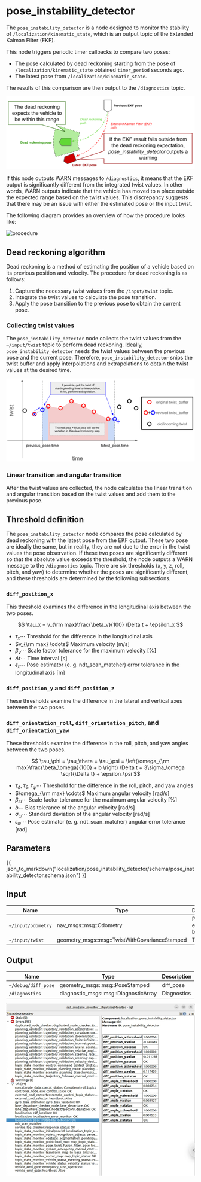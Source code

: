 # pose_instability_detector

The `pose_instability_detector` is a node designed to monitor the stability of `/localization/kinematic_state`, which is an output topic of the Extended Kalman Filter (EKF).

This node triggers periodic timer callbacks to compare two poses:

- The pose calculated by dead reckoning starting from the pose of `/localization/kinematic_state` obtained `timer_period` seconds ago.
- The latest pose from `/localization/kinematic_state`.

The results of this comparison are then output to the `/diagnostics` topic.

![overview](./media/pose_instability_detector_overview.png)

If this node outputs WARN messages to `/diagnostics`, it means that the EKF output is significantly different from the integrated twist values.
In other words, WARN outputs indicate that the vehicle has moved to a place outside the expected range based on the twist values.
This discrepancy suggests that there may be an issue with either the estimated pose or the input twist.

The following diagram provides an overview of how the procedure looks like:

![procedure](./media/pose_instabilty_detector_procedure.svg)

## Dead reckoning algorithm

Dead reckoning is a method of estimating the position of a vehicle based on its previous position and velocity.
The procedure for dead reckoning is as follows:

1. Capture the necessary twist values from the `/input/twist` topic.
2. Integrate the twist values to calculate the pose transition.
3. Apply the pose transition to the previous pose to obtain the current pose.

### Collecting twist values

The `pose_instability_detector` node collects the twist values from the `~/input/twist` topic to perform dead reckoning.
Ideally, `pose_instability_detector` needs the twist values between the previous pose and the current pose.
Therefore, `pose_instability_detector` snips the twist buffer and apply interpolations and extrapolations to obtain the twist values at the desired time.

![how_to_snip_necessary_twist](./media/how_to_snip_twist.png)

### Linear transition and angular transition

After the twist values are collected, the node calculates the linear transition and angular transition based on the twist values and add them to the previous pose.

## Threshold definition

The `pose_instability_detector` node compares the pose calculated by dead reckoning with the latest pose from the EKF output.
These two pose are ideally the same, but in reality, they are not due to the error in the twist values the pose observation.
If these two poses are significantly different so that the absolute value exceeds the threshold, the node outputs a WARN message to the `/diagnostics` topic.
There are six thresholds (x, y, z, roll, pitch, and yaw) to determine whether the poses are significantly different, and these thresholds are determined by the following subsections.

### `diff_position_x`

This threshold examines the difference in the longitudinal axis between the two poses.

$$
\tau_x = v_{\rm max}\frac{\beta_v}{100} \Delta t + \epsilon_x
$$

- $\tau_x \cdots$ Threshold for the difference in the longitudinal axis
- $v_{\rm max} \cdots$ Maximum velocity [m/s]
- $\beta_v \cdots$ Scale factor tolerance for the maximum velocity [%]
- $\Delta t \cdots$ Time interval [s]
- $\epsilon_x \cdots$ Pose estimator (e. g. ndt_scan_matcher) error tolerance in the longitudinal axis [m]

### `diff_position_y` and `diff_position_z`

These thresholds examine the difference in the lateral and vertical axes between the two poses.

### `diff_orientation_roll`, `diff_orientation_pitch`, and `diff_orientation_yaw`

These thresholds examine the difference in the roll, pitch, and yaw angles between the two poses.

$$
\tau_\phi = \tau_\theta = \tau_\psi = \left(\omega_{\rm max}\frac{\beta_\omega}{100} + b \right) \Delta t + 3\sigma_\omega \sqrt{\Delta t} + \epsilon_\psi
$$

- $\tau_\phi, \tau_\theta, \tau_\psi \cdots$ Threshold for the difference in the roll, pitch, and yaw angles
- $\omega_{\rm max} \cdots$ Maximum angular velocity [rad/s]
- $\beta_\omega \cdots$ Scale factor tolerance for the maximum angular velocity [%]
- $b \cdots$ Bias tolerance of the angular velocity [rad/s]
- $\sigma_\omega \cdots$ Standard deviation of the angular velocity [rad/s]
- $\epsilon_\psi \cdots$ Pose estimator (e. g. ndt_scan_matcher) angular error tolerance [rad]

## Parameters

{{ json_to_markdown("localization/pose_instability_detector/schema/pose_instability_detector.schema.json") }}

## Input

| Name               | Type                                           | Description           |
| ------------------ | ---------------------------------------------- | --------------------- |
| `~/input/odometry` | nav_msgs::msg::Odometry                        | Pose estimated by EKF |
| `~/input/twist`    | geometry_msgs::msg::TwistWithCovarianceStamped | Twist                 |

## Output

| Name                | Type                                  | Description |
| ------------------- | ------------------------------------- | ----------- |
| `~/debug/diff_pose` | geometry_msgs::msg::PoseStamped       | diff_pose   |
| `/diagnostics`      | diagnostic_msgs::msg::DiagnosticArray | Diagnostics |

![rqt_runtime_monitor](./media/rqt_runtime_monitor.png)
